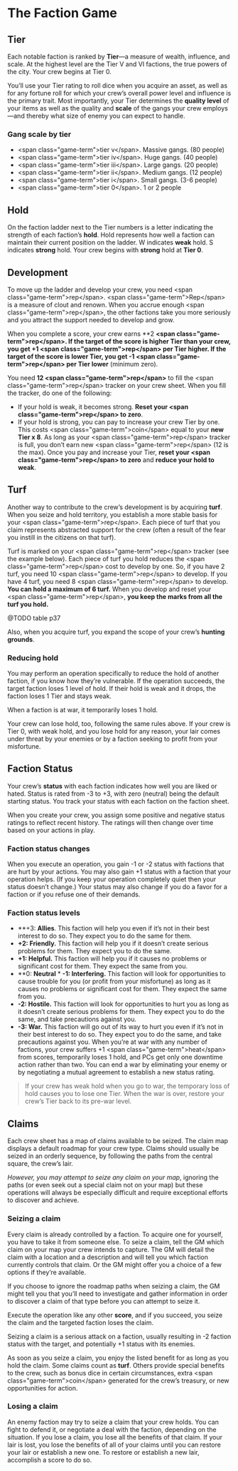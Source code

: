 # The Faction Game

## Tier

Each notable faction is ranked by **Tier**—a measure of wealth, influence, and scale. At the highest level are the Tier V and VI factions, the true powers of the city. Your crew begins at Tier 0.

You’ll use your Tier rating to roll dice when you acquire an asset, as well as for any fortune roll for which your crew’s overall power level and influence is the primary trait. Most importantly, your Tier determines the **quality level** of your items as well as the quality and **scale** of the gangs your crew employs—and thereby what size of enemy you can expect to handle.

### Gang scale by tier

* \<span class="game-term"\>tier v\</span\>. Massive gangs. (80 people)
* \<span class="game-term"\>tier iv\</span\>. Huge gangs. (40 people)
* \<span class="game-term"\>tier iii\</span\>. Large gangs. (20 people)
* \<span class="game-term"\>tier ii\</span\>. Medium gangs. (12 people)
* \<span class="game-term"\>tier i\</span\>. Small gangs. (3-6 people)
* \<span class="game-term"\>tier 0\</span\>. 1 or 2 people

## Hold

On the faction ladder next to the Tier numbers is a letter indicating the strength of each faction’s **hold**. Hold represents how well a faction can maintain their current position on the ladder. W indicates **weak** hold. S indicates **strong** hold. Your crew begins with **strong** hold at **Tier 0**.

## Development

To move up the ladder and develop your crew, you need \<span class="game-term"\>rep\</span\>. \<span class="game-term"\>Rep\</span\> is a measure of clout and renown. When you accrue enough \<span class="game-term"\>rep\</span\>, the other factions take you more seriously and you attract the support needed to develop and grow.

When you complete a score, your crew earns **2 **\<span class="game-term"\>rep\</span\>. If the target of the score is higher Tier than your crew, you get **+1 **\<span class="game-term"\>rep\</span\>** per Tier higher**. If the target of the score is lower Tier, you get **-1 \<span class="game-term"\>rep\</span\>** per Tier lower** (minimum zero).

You need **12 \<span class="game-term"\>rep\</span\>** to fill the \<span class="game-term"\>rep\</span\> tracker on your crew sheet. When you fill the tracker, do one of the following:

* If your hold is weak, it becomes strong. **Reset your **\<span class="game-term"\>rep\</span\>** to zero**.
* If your hold is strong, you can pay to increase your crew Tier by one. This costs \<span class="game-term"\>coin\</span\> equal to your **new Tier x 8**. As long as your \<span class="game-term"\>rep\</span\> tracker is full, you don’t earn new \<span class="game-term"\>rep\</span\> (12 is the max). Once you pay and increase your Tier, **reset your **\<span class="game-term"\>rep\</span\>** to zero** and **reduce your hold to weak**.

## Turf

Another way to contribute to the crew’s development is by acquiring **turf**. When you seize and hold territory, you establish a more stable basis for your \<span class="game-term"\>rep\</span\>. Each piece of turf that you claim represents abstracted support for the crew (often a result of the fear you instill in the citizens on that turf).

Turf is marked on your \<span class="game-term"\>rep\</span\> tracker (see the example below). Each piece of turf you hold reduces the \<span class="game-term"\>rep\</span\> cost to develop by one. So, if you have 2 turf, you need 10 \<span class="game-term"\>rep\</span\> to develop. If you have 4 turf, you need 8 \<span class="game-term"\>rep\</span\> to develop. **You can hold a maximum of 6 turf.** When you develop and reset your \<span class="game-term"\>rep\</span\>, **you keep the marks from all the turf you hold.**

@TODO table p37

Also, when you acquire turf, you expand the scope of your crew’s **hunting grounds**.

### Reducing hold

You may perform an operation specifically to reduce the hold of another faction, if you know how they’re vulnerable. If the operation succeeds, the target faction loses 1 level of hold. If their hold is weak and it drops, the faction loses 1 Tier and stays weak.

When a faction is at war, it temporarily loses 1 hold.

Your crew can lose hold, too, following the same rules above. If your crew is Tier 0, with weak hold, and you lose hold for any reason, your lair comes under threat by your enemies or by a faction seeking to profit from your misfortune.

## Faction Status

Your crew’s **status** with each faction indicates how well you are liked or hated. Status is rated from -3 to +3, with zero (neutral) being the default starting status. You track your status with each faction on the faction sheet.

When you create your crew, you assign some positive and negative status ratings to reflect recent history. The ratings will then change over time based on your actions in play.

### Faction status changes

When you execute an operation, you gain -1 or -2 status with factions that are hurt by your actions. You may also gain +1 status with a faction that your operation helps. (If you keep your operation completely quiet then your status doesn’t change.) Your status may also change if you do a favor for a faction or if you refuse one of their demands.

### Faction status levels

* **+3: **Allies**. This faction will help you even if it’s not in their best interest to do so. They expect you to do the same for them.
* **+2: **Friendly**.** This faction will help you if it doesn’t create serious problems for them. They expect you to do the same.
* **+1: **Helpful**.** This faction will help you if it causes no problems or significant cost for them. They expect the same from you.
* **0: **Neutral** * **-1: **Interfering**.** This faction will look for opportunities to cause trouble for you (or profit from your misfortune) as long as it causes no problems or significant cost for them. They expect the same from you.
* **-2: **Hostile**.** This faction will look for opportunities to hurt you as long as it doesn’t create serious problems for them. They expect you to do the same, and take precautions against you.
* **-3: **War**.** This faction will go out of its way to hurt you even if it’s not in their best interest to do so. They expect you to do the same, and take precautions against you. When you’re at war with any number of factions, your crew suffers +1 \<span class="game-term"\>heat\</span\> from scores, temporarily loses 1 hold, and PCs get only one downtime action rather than two. You can end a war by eliminating your enemy or by negotiating a mutual agreement to establish a new status rating.

> If your crew has weak hold when you go to war, the temporary loss of hold causes you to lose one Tier. When the war is over, restore your crew’s Tier back to its pre-war level.

## Claims

Each crew sheet has a map of claims available to be seized. The claim map displays a default roadmap for your crew type. Claims should usually be seized in an orderly sequence, by following the paths from the central square, the crew’s lair.

_However, you may attempt to seize any claim on your map_, ignoring the paths (or even seek out a special claim not on your map) but these operations will always be especially difficult and require exceptional efforts to discover and achieve.

### Seizing a claim

Every claim is already controlled by a faction. To acquire one for yourself, you have to take it from someone else. To seize a claim, tell the GM which claim on your map your crew intends to capture. The GM will detail the claim with a location and a description and will tell you which faction currently controls that claim. Or the GM might offer you a choice of a few options if they’re available.

If you choose to ignore the roadmap paths when seizing a claim, the GM might tell you that you’ll need to investigate and gather information in order to discover a claim of that type before you can attempt to seize it.

Execute the operation like any other **score**, and if you succeed, you seize the claim and the targeted faction loses the claim.

Seizing a claim is a serious attack on a faction, usually resulting in -2 faction status with the target, and potentially +1 status with its enemies.

As soon as you seize a claim, you enjoy the listed benefit for as long as you hold the claim. Some claims count as **turf**. Others provide special benefits to the crew, such as bonus dice in certain circumstances, extra \<span class="game-term"\>coin\</span\> generated for the crew’s treasury, or new opportunities for action.

### Losing a claim

An enemy faction may try to seize a claim that your crew holds. You can fight to defend it, or negotiate a deal with the faction, depending on the situation. If you lose a claim, you lose all the benefits of that claim. If your lair is lost, you lose the benefits of all of your claims until you can restore your lair or establish a new one. To restore or establish a new lair, accomplish a score to do so.
